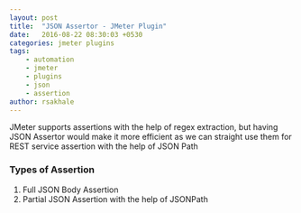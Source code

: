 ```yaml
---
layout: post
title:  "JSON Assertor - JMeter Plugin"
date:   2016-08-22 08:30:03 +0530
categories: jmeter plugins
tags: 
    - automation
    - jmeter
    - plugins
    - json
    - assertion
author: rsakhale
---
```


JMeter supports assertions with the help of regex extraction, but having JSON Assertor would make it more efficient as we can straight use them for REST service assertion with the help of JSON Path
<!--more-->
### Types of Assertion

1. Full JSON Body Assertion
2. Partial JSON Assertion with the help of JSONPath
